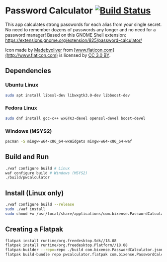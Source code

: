 # Password Calculator [![Build Status](https://travis-ci.org/jhasse/pwcalculator.svg)](https://travis-ci.org/jhasse/pwcalculator)

This app calculates strong passwords for each alias from your single secret. No need to remember
dozens of passwords any longer and no need for a password manager! Based on this GNOME Shell
extension: https://extensions.gnome.org/extension/825/password-calculator/

Icon made by [Madebyoliver](http://www.flaticon.com/authors/madebyoliver) from
[www.flaticon.com](http://www.flaticon.com) is licensed by
[CC 3.0 BY](http://creativecommons.org/licenses/by/3.0/).

## Dependencies

### Ubuntu Linux

```sh
sudo apt install libssl-dev libwxgtk3.0-dev libboost-dev
```

### Fedora Linux

```sh
sudo dnf install gcc-c++ wxGTK3-devel openssl-devel boost-devel
```

### Windows (MSYS2)

```sh
pacman -S mingw-w64-x86_64-wxWidgets mingw-w64-x86_64-waf
```

## Build and Run

```sh
./waf configure build # Linux
waf configure build # Windows (MSYS2)
./build/pwcalculator
```

## Install (Linux only)

```sh
./waf configure build --release
sudo ./waf install
sudo chmod +x /usr/local/share/applications/com.bixense.PasswordCalculator.desktop
```

## Creating a Flatpak

```sh
flatpak install runtime/org.freedesktop.Sdk//18.08
flatpak install runtime/org.freedesktop.Platform//18.08
flatpak-builder --repo=repo ./build com.bixense.PasswordCalculator.json
flatpak build-bundle repo pwcalculator.flatpak com.bixense.PasswordCalculator
```
